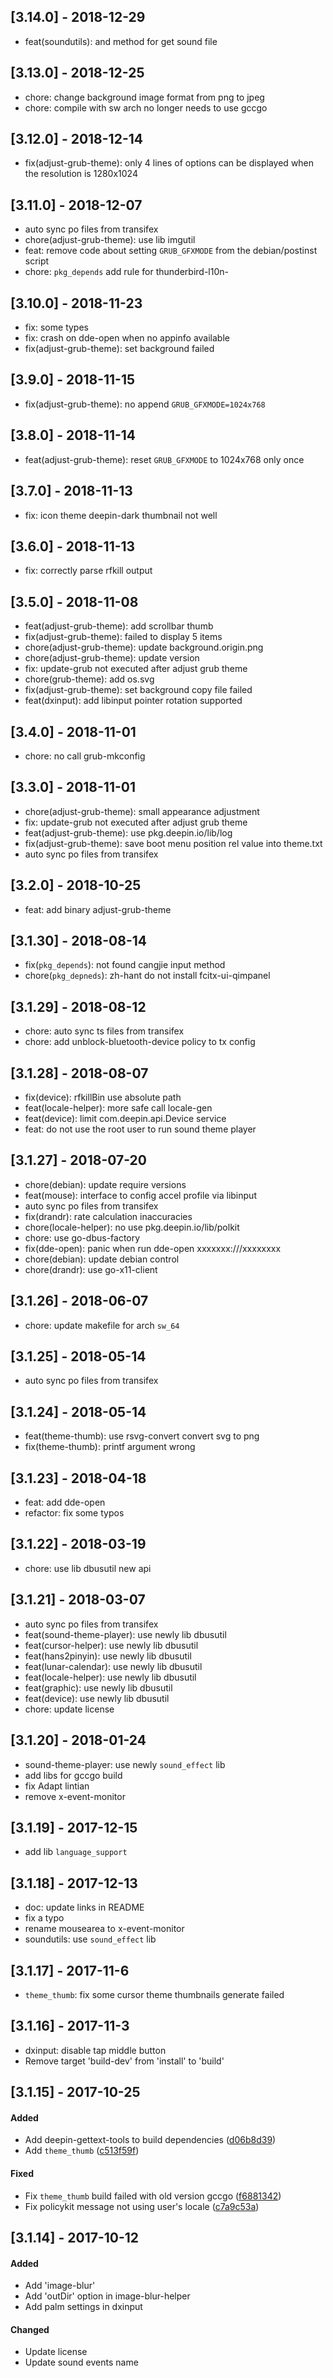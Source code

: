 ## [3.14.0] - 2018-12-29
*   feat(soundutils): and method for get sound file

## [3.13.0] - 2018-12-25
*   chore: change background image format from png to jpeg
*   chore: compile with sw arch no longer needs to use gccgo

## [3.12.0] - 2018-12-14
*   fix(adjust-grub-theme): only 4 lines of options can be displayed when the resolution is 1280x1024

## [3.11.0] - 2018-12-07
*   auto sync po files from transifex
*   chore(adjust-grub-theme): use lib imgutil
*   feat: remove code about setting `GRUB_GFXMODE` from the debian/postinst script
*   chore: `pkg_depends` add rule for thunderbird-l10n-

## [3.10.0] - 2018-11-23
*   fix: some types
*   fix: crash on dde-open when no appinfo available
*   fix(adjust-grub-theme): set background failed

## [3.9.0] - 2018-11-15
*   fix(adjust-grub-theme): no append `GRUB_GFXMODE=1024x768`

## [3.8.0] - 2018-11-14
*   feat(adjust-grub-theme): reset `GRUB_GFXMODE` to 1024x768 only once

## [3.7.0] - 2018-11-13
*   fix: icon theme deepin-dark thumbnail not well

## [3.6.0] - 2018-11-13
*   fix: correctly parse rfkill output

## [3.5.0] - 2018-11-08
*   feat(adjust-grub-theme): add scrollbar thumb
*   fix(adjust-grub-theme): failed to display 5 items
*   chore(adjust-grub-theme): update background.origin.png
*   chore(adjust-grub-theme): update version
*   fix: update-grub not executed after adjust grub theme
*   chore(grub-theme): add os.svg
*   fix(adjust-grub-theme): set background copy file failed
*   feat(dxinput): add libinput pointer rotation supported

## [3.4.0] - 2018-11-01
*   chore: no call grub-mkconfig

## [3.3.0] - 2018-11-01
*   chore(adjust-grub-theme): small appearance adjustment
*   fix: update-grub not executed after adjust grub theme
*   feat(adjust-grub-theme): use pkg.deepin.io/lib/log
*   fix(adjust-grub-theme): save boot menu position rel value into theme.txt
*   auto sync po files from transifex

## [3.2.0] - 2018-10-25
*   feat: add binary adjust-grub-theme

## [3.1.30] - 2018-08-14
*   fix(`pkg_depends`): not found cangjie input method
*   chore(`pkg_depneds`): zh-hant do not install fcitx-ui-qimpanel

## [3.1.29] - 2018-08-12
*   chore: auto sync ts files from transifex
*   chore: add unblock-bluetooth-device policy to tx config

## [3.1.28] - 2018-08-07
*   fix(device): rfkillBin use absolute path
*   feat(locale-helper): more safe call locale-gen
*   feat(device): limit com.deepin.api.Device service
*   feat: do not use the root user to run sound theme player

## [3.1.27] - 2018-07-20
*   chore(debian): update require versions
*   feat(mouse): interface to config accel profile via libinput
*   auto sync po files from transifex
*   fix(drandr): rate calculation inaccuracies
*   chore(locale-helper): no use pkg.deepin.io/lib/polkit
*   chore: use go-dbus-factory
*   fix(dde-open): panic when run dde-open xxxxxxx:///xxxxxxxx
*   chore(debian): update debian control
*   chore(drandr): use go-x11-client

## [3.1.26] - 2018-06-07
*   chore: update makefile for arch `sw_64`

## [3.1.25] - 2018-05-14
*   auto sync po files from transifex

## [3.1.24] - 2018-05-14
*   feat(theme-thumb): use rsvg-convert convert svg to png
*   fix(theme-thumb): printf argument wrong

## [3.1.23] - 2018-04-18
*   feat: add dde-open
*   refactor: fix some typos

## [3.1.22] - 2018-03-19
*   chore: use lib dbusutil new api

## [3.1.21] - 2018-03-07
*   auto sync po files from transifex
*   feat(sound-theme-player): use newly lib dbusutil
*   feat(cursor-helper): use newly lib dbusutil
*   feat(hans2pinyin): use newly lib dbusutil
*   feat(lunar-calendar): use newly lib dbusutil
*   feat(locale-helper): use newly lib dbusutil
*   feat(graphic): use newly lib dbusutil
*   feat(device): use newly lib dbusutil
*   chore: update license

## [3.1.20] - 2018-01-24
*   sound-theme-player: use newly `sound_effect` lib
*   add libs for gccgo build
*   fix Adapt lintian
*   remove x-event-monitor

## [3.1.19] - 2017-12-15
*   add lib `language_support`

## [3.1.18] - 2017-12-13
*   doc: update links in README
*   fix a typo
*   rename mousearea to x-event-monitor
*   soundutils: use `sound_effect` lib

## [3.1.17] - 2017-11-6
*   `theme_thumb`: fix some cursor theme thumbnails generate failed 


## [3.1.16] - 2017-11-3
*   dxinput: disable tap middle button
*   Remove target 'build-dev' from 'install' to 'build'


## [3.1.15] - 2017-10-25
#### Added
*   Add deepin-gettext-tools to build dependencies ([d06b8d39](d06b8d39))
*   Add `theme_thumb` ([c513f59f](c513f59f))

#### Fixed
*   Fix `theme_thumb` build failed with old version gccgo ([f6881342](f6881342))
*   Fix policykit message not using user's locale ([c7a9c53a](c7a9c53a))


## [3.1.14] - 2017-10-12
#### Added
*   Add 'image-blur'
*   Add 'outDir' option in image-blur-helper
*   Add palm settings in dxinput

#### Changed
*   Update license
*   Update sound events name
